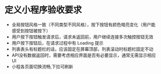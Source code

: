 # 定义小程序验收要求

- 全局按钮风格一致（不同类型不同风格），按下按钮有颜色暗亮变化（用户能感受到按钮被按下）
- 用户按下按钮触发请求后，请求未返回前，用户继续连接多次触控按钮无效
- 用户按下按钮后，在请求过程中有 Loading 提示
- 列表表头有标题栏的话，应该固定在屏幕顶部，列表滚动时标题栏固定不动
- API没有数据返回时，需要考虑相应界面是否有必要显示，通常无需显示相应UI
- 小程各页面切换流畅,下拉可刷新
